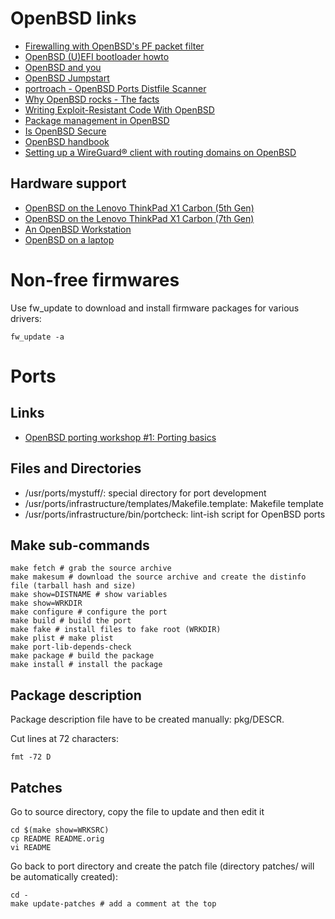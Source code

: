# OpenBSD links
- [Firewalling with OpenBSD's PF packet filter](https://home.nuug.no/~peter/pf/en/)
- [OpenBSD (U)EFI bootloader howto](https://blog.jasper.la/openbsd-uefi-bootloader-howto.html)
- [OpenBSD and you](https://home.nuug.no/~peter/blug2016/)
- [OpenBSD Jumpstart](http://www.openbsdjumpstart.org/)
- [portroach - OpenBSD Ports Distfile Scanner ](https://portroach.openbsd.org/)
- [Why OpenBSD rocks - The facts](https://why-openbsd.rocks/fact/)
- [Writing Exploit-Resistant Code With OpenBSD](https://lteo.net/blog/2019/04/27/carolinacon-15-writing-exploit-resistant-code-with-openbsd/)
- [Package management in OpenBSD](https://unixsheikh.com/articles/package-management-in-openbsd.html)
- [Is OpenBSD Secure](https://isopenbsdsecu.re/)
- [OpenBSD handbook](https://www.openbsdhandbook.com/)
- [Setting up a WireGuard® client with routing domains on OpenBSD](https://codimd.laas.fr/s/NMc3qt5PQ#)

## Hardware support
- [OpenBSD on the Lenovo ThinkPad X1 Carbon (5th Gen)](https://jcs.org/2017/09/01/thinkpad_x1c#openbsd-support)
- [OpenBSD on the Lenovo ThinkPad X1 Carbon (7th Gen)](https://jcs.org/2019/08/14/x1c7)
- [An OpenBSD Workstation](http://eradman.com/posts/openbsd-workstation.html)
- [OpenBSD on a laptop](https://www.c0ffee.net/blog/openbsd-on-a-laptop/)

# Non-free firmwares
Use fw_update to download and install firmware packages for various drivers:
```
fw_update -a
```

# Ports
## Links
- [OpenBSD porting workshop #1: Porting basics](https://www.youtube.com/watch?v=z_TnemhzbXQ)

## Files and Directories
- /usr/ports/mystuff/: special directory for port development
- /usr/ports/infrastructure/templates/Makefile.template: Makefile template
- /usr/ports/infrastructure/bin/portcheck: lint-ish script for OpenBSD ports

## Make sub-commands
```
make fetch # grab the source archive
make makesum # download the source archive and create the distinfo file (tarball hash and size)
make show=DISTNAME # show variables
make show=WRKDIR
make configure # configure the port
make build # build the port
make fake # install files to fake root (WRKDIR)
make plist # make plist
make port-lib-depends-check
make package # build the package
make install # install the package
```

## Package description
Package description file have to be created manually: pkg/DESCR.

Cut lines at 72 characters:
```
fmt -72 D
```

## Patches
Go to source directory, copy the file to update and then edit it
```
cd $(make show=WRKSRC)
cp README README.orig
vi README
```

Go back to port directory and create the patch file (directory patches/ will be automatically created):
```
cd -
make update-patches # add a comment at the top
```
